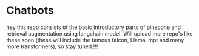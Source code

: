 # Chatbots
hey this repo consists of the basic introductory parts of pinecone and retrieval augmentation using langchain model. Will upload more repo's like these soon (these will include the famous falcon, Llama, mpt and many more transformers), so stay tuned.!!!
